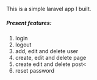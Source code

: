 This is a simple laravel app I built.

<h5>Present features:</h5>
<ol>
  <li>login</li>
  <li>logout</li>
  <li>add, edit and delete user</li>
  <li>create, edit and delete page</li>
  <li>create edit and delete post<</li>
  <li>reset password</li>
</ol>
